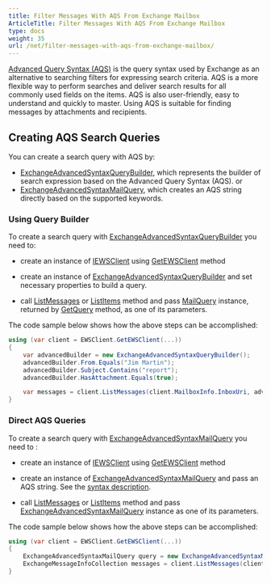 ```yaml
---
title: Filter Messages With AQS From Exchange Mailbox
ArticleTitle: Filter Messages With AQS From Exchange Mailbox
type: docs
weight: 35
url: /net/filter-messages-with-aqs-from-exchange-mailbox/
---
```


[Advanced Query Syntax (AQS)](https://docs.microsoft.com/en-us/exchange/client-developer/exchange-web-services/how-to-perform-an-aqs-search-by-using-ews-in-exchange) is the query syntax used by Exchange as an alternative to searching filters for expressing search criteria. AQS is a more flexible way to perform searches and deliver search results for all commonly used fields on the items. AQS is also user-friendly, easy to understand and quickly to master. Using AQS is suitable for finding messages by attachments and recipients.

## **Creating AQS Search Queries**

You can create a search query with AQS by:

- [ExchangeAdvancedSyntaxQueryBuilder](https://reference.aspose.com/email/net/aspose.email.clients.exchange/exchangeadvancedsyntaxquerybuilder/), which represents the builder of search expression based on the Advanced Query Syntax (AQS).
  or
- [ExchangeAdvancedSyntaxMailQuery](https://reference.aspose.com/email/net/aspose.email.clients.exchange/exchangeadvancedsyntaxquerybuilder/), which creates an AQS string directly based on the supported keywords.

### **Using Query Builder**

To create a search query with [ExchangeAdvancedSyntaxQueryBuilder](https://reference.aspose.com/email/net/aspose.email.clients.exchange/exchangeadvancedsyntaxquerybuilder/) you need to:

- create an instance of [IEWSClient](https://reference.aspose.com/email/net/aspose.email.clients.exchange.webservice/iewsclient/) using [GetEWSClient](https://reference.aspose.com/email/net/aspose.email.clients.exchange.webservice/ewsclient/getewsclient/) method

- create an instance of [ExchangeAdvancedSyntaxQueryBuilder](https://reference.aspose.com/email/net/aspose.email.clients.exchange/exchangeadvancedsyntaxquerybuilder/exchangeadvancedsyntaxquerybuilder/) and set necessary properties to build a query.

- call [ListMessages](https://reference.aspose.com/email/net/aspose.email.clients.exchange.webservice/iewsclient/listmessages/) or [ListItems](https://reference.aspose.com/email/net/aspose.email.clients.exchange.webservice/iewsclient/listitems/) method and pass [MailQuery](https://reference.aspose.com/email/net/aspose.email.tools.search/mailquery/) instance, returned by [GetQuery](https://reference.aspose.com/email/net/aspose.email.tools.search/mailquerybuilder/getquery/) method, as one of its parameters.

The code sample below shows how the above steps can be accomplished:

```csharp
using (var client = EWSClient.GetEWSClient(...))
{
    var advancedBuilder = new ExchangeAdvancedSyntaxQueryBuilder();
    advancedBuilder.From.Equals("Jim Martin");
    advancedBuilder.Subject.Contains("report");
    advancedBuilder.HasAttachment.Equals(true);

    var messages = client.ListMessages(client.MailboxInfo.InboxUri, advancedBuilder.GetQuery());
}
```

### **Direct AQS Queries**

To create a search query with [ExchangeAdvancedSyntaxMailQuery](https://reference.aspose.com/email/net/aspose.email.clients.exchange/exchangeadvancedsyntaxquerybuilder/) you need to :

- create an instance of [IEWSClient](https://reference.aspose.com/email/net/aspose.email.clients.exchange.webservice/iewsclient/) using [GetEWSClient](https://reference.aspose.com/email/net/aspose.email.clients.exchange.webservice/ewsclient/getewsclient/) method

- create an instance of [ExchangeAdvancedSyntaxMailQuery](https://reference.aspose.com/email/net/aspose.email.clients.exchange/exchangeadvancedsyntaxmailquery/#constructors) and pass an AQS string. See the [syntax description](https://docs.microsoft.com/en-us/exchange/client-developer/exchange-web-services/how-to-perform-an-aqs-search-by-using-ews-in-exchange).

- call [ListMessages](https://reference.aspose.com/email/net/aspose.email.clients.exchange.webservice/iewsclient/listmessages/) or [ListItems](https://reference.aspose.com/email/net/aspose.email.clients.exchange.webservice/iewsclient/listitems/) method and pass [ExchangeAdvancedSyntaxMailQuery](https://reference.aspose.com/email/net/aspose.email.clients.exchange/exchangeadvancedsyntaxquerybuilder/) instance as one of its parameters.

The code sample below shows how the above steps can be accomplished:

```csharp
using (var client = EWSClient.GetEWSClient(...))
{
    ExchangeAdvancedSyntaxMailQuery query = new ExchangeAdvancedSyntaxMailQuery("subject:(product AND report)");
    ExchangeMessageInfoCollection messages = client.ListMessages(client.MailboxInfo.InboxUri, query);
}
```
